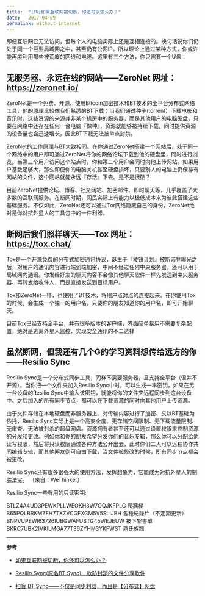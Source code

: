 ```yaml
---
title:  "[转]如果互联网被切断，你还可以怎么办？"
date:   2017-04-09
permalink: without-internet
---
```


即便互联网已无法访问，但每个人的电脑实际上还是互相连接的。换句话说你们仍处于同一个巨型局域网之中，甚至仍有公网IP。所以理论上通过某种方式，你或许能再度利用那些被荒废的网线和电缆。这里有三个方法，你只需要一个U盘：

<!-- more -->

## 无服务器、永远在线的网站——ZeroNet 网址：https://zeronet.io/

ZeroNet是一个免费、开源、使用Bitcoin加密技术和BT技术的全平台分布式网络工具，他的原理比较像我们熟悉的BT下载：当我们通过种子(torrent）下载电影和音乐时，这些资源的来源并非某个机房中的服务器，而是其他用户的电脑硬盘，只要在网络中还存在任何一台电脑『做种』，资源就能够被持续下载，同时提供资源的设备量也会迅速增长，因此BT下载无法被单点封禁。

ZeroNet的工作原理与BT大致相同。在你通过ZeroNet搭建一个网站后，处于同一个网络中的用户即可通过ZeroNet将你的网络论坛下载到他的硬盘里，同时进行浏览。当第三个用户访问这个站点时，你和第二个用户会同时向他上传网站。如果用户基数足够大，那么即便你的电脑关机甚至硬盘损坏，只要别人的电脑上仍保存有网站的文件，这个网站就能永远『存活』下去。是不是很酷？

目前ZeroNet提供论坛、博客、社交网站、加密邮件、即时聊天等，几乎覆盖了大多数的互联网服务。在断网时期，网民实际上有能力以极低成本来为彼此搭建这些基础服务。不仅如此，ZeroNet还可以通过Tor网络隐藏自己的身份，ZeroNet绝对是你对抗外星人的工具包中的一件利器。

## 断网后我们照样聊天——Tox 网址：https://tox.chat/

Tox是一个开源免费的分布式加密通讯协议，诞生于『棱镜计划』被斯诺登曝光之后，对用户的通讯内容进行端到端加密，中间不经过任何中央服务器，还可以用于局域网内通讯。你发给好友的聊天内容不会像其他聊天软件一样先发送到中央服务器、再转发给收件人，而是直接发送到目标用户。

Tox和ZeroNet一样，也使用了BT技术，将用户点对点的连接起来。在你使用Tox的时候，会生成一个独一的用户名，只要你的朋友知道你的用户名，即可开始聊天。

目前Tox已经支持全平台，并有很多版本的客户端，界面简单易用不需要复杂配置，绝对是逃离外星人监控、实现安全通讯的不二选择

## 虽然断网，但我还有几个G的学习资料想传给远方的你——Resilio Sync

Resilio Sync是一个分布式同步工具，同样不需要服务器，且支持全平台（但并不开源）。当你把一个文件夹加入Resilio Sync中时，可以生成一串密钥，如果在另一台设备的Resilio Sync中输入该密钥，就能将你的文件夹远程同步到这台设备中。之后加入的所有同步节点，都可以在下载资源的同时向其他用户上传资源。

由于文件存储在本地硬盘而非服务器上、对传输内容进行了加密、又以BT基础为依托，Resilio Sync实际上是一个高安全度、无存储空间限制、无下载流量限制、无审查、无法被封杀的超级网盘。资源拥有者甚至还可以通过设置权限来控制资源的分发和更改。例如你和你的朋友希望分发你们的音乐专辑，那么你可以分配给他读写权限，然后将只读权限通过各种方法公开出去，此时你们二人可以远程协作共同编辑专辑，而其他网友则可自由下载，当文件被修改的时候，所有同步节点都会被更改。

Resilio Sync还有很多很强大的使用方法，发挥想象力，它能成为对抗外星人的制胜法宝。
（来自：WeThinker）

Resilio Sync一些有用的只读密钥: 

BTLZ4A4UD3PEWKPLLWEOKH3W7OQJKFPLG 爬牆梯  ​
B65PQLBRKMZFH7TXZVCGFXGM5V5SLIJBH 各種紀錄片（不定期更新）
BNPVUPEWI63726IUBGWAFUSTG45WEJEUW 被下架書單
BKRC7UBK2IVKILMGA77T36ZYHM3YKFWST 趙氏族譜

--- 

**参考**

- [如果互联网被切断，你还可以怎么办？](https://www.facebook.com/iyouport/posts/1488885244475948)

- [Resilio Sync(原名BT Sync)一款防封鎖的文件分享軟件](http://weibo.com/ttarticle/p/show?id=2309404093348666334031)

- [扫盲 BT Sync——不仅是同步利器，而且是【分布式】网盘](https://program-think.blogspot.com/2015/01/BitTorrent-Sync.html)